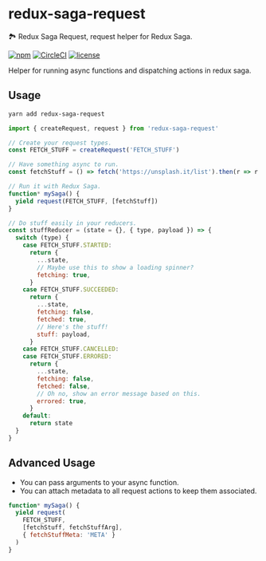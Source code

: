 # redux-saga-request

🏞 Redux Saga Request, request helper for Redux Saga.

[![npm](https://img.shields.io/npm/v/redux-saga-request.svg)](https://www.npmjs.com/package/redux-saga-request)
[![CircleCI](https://img.shields.io/circleci/project/github/DylanVann/redux-saga-request.svg)](https://circleci.com/gh/DylanVann/redux-saga-request)
[![license](https://img.shields.io/github/license/DylanVann/redux-saga-request.svg)](https://github.com/DylanVann/redux-saga-request/blob/master/LICENSE)

Helper for running async functions and dispatching actions in redux saga.

## Usage

```bash
yarn add redux-saga-request
```

```js
import { createRequest, request } from 'redux-saga-request'

// Create your request types.
const FETCH_STUFF = createRequest('FETCH_STUFF')

// Have something async to run.
const fetchStuff = () => fetch('https://unsplash.it/list').then(r => r.json())

// Run it with Redux Saga.
function* mySaga() {
  yield request(FETCH_STUFF, [fetchStuff])
}

// Do stuff easily in your reducers.
const stuffReducer = (state = {}, { type, payload }) => {
  switch (type) {
    case FETCH_STUFF.STARTED:
      return {
        ...state,
        // Maybe use this to show a loading spinner?
        fetching: true,
      }
    case FETCH_STUFF.SUCCEEDED:
      return {
        ...state,
        fetching: false,
        fetched: true,
        // Here's the stuff!
        stuff: payload,
      }
    case FETCH_STUFF.CANCELLED:
    case FETCH_STUFF.ERRORED:
      return {
        ...state,
        fetching: false,
        fetched: false,
        // Oh no, show an error message based on this.
        errored: true,
      }
    default:
      return state
  }
}
```

## Advanced Usage

- You can pass arguments to your async function.
- You can attach metadata to all request actions to keep them
  associated.

```js
function* mySaga() {
  yield request(
    FETCH_STUFF,
    [fetchStuff, fetchStuffArg],
    { fetchStuffMeta: 'META' }
  )
}
```
